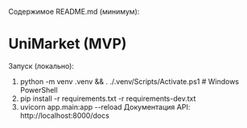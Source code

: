 Содержимое README.md (минимум): 
# UniMarket (MVP) 
Запуск (локально): 
1) python -m venv .venv && . 
./.venv/Scripts/Activate.ps1  # Windows 
PowerShell 
2) pip install -r requirements.txt -r 
requirements-dev.txt 
3) uvicorn app.main:app --reload 
Документация API: 
http://localhost:8000/docs